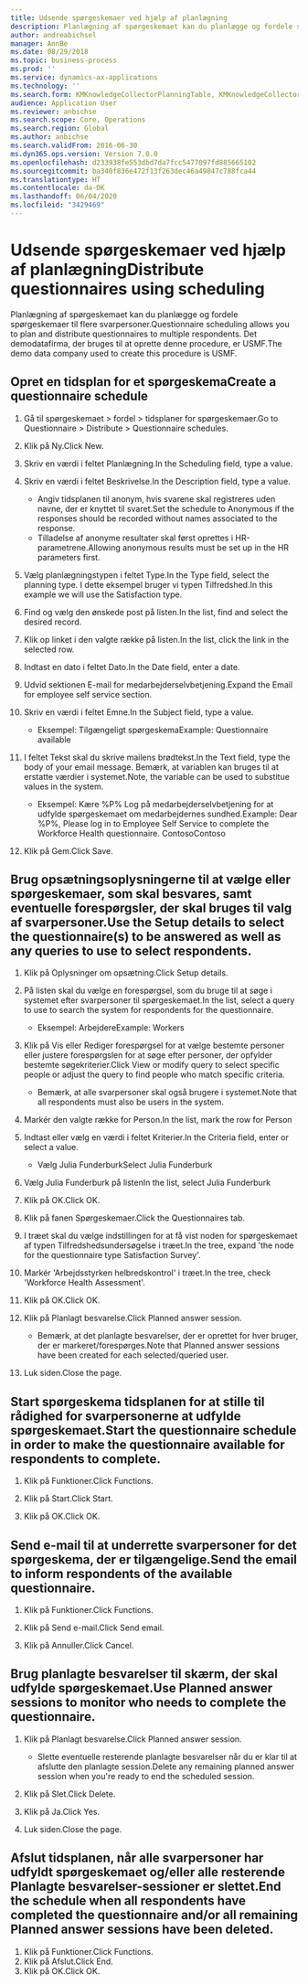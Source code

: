 ```yaml
---
title: Udsende spørgeskemaer ved hjælp af planlægning
description: Planlægning af spørgeskemaet kan du planlægge og fordele spørgeskemaer til flere svarpersoner.
author: andreabichsel
manager: AnnBe
ms.date: 08/29/2018
ms.topic: business-process
ms.prod: ''
ms.service: dynamics-ax-applications
ms.technology: ''
ms.search.form: KMKnowledgeCollectorPlanningTable, KMKnowledgeCollectorPlanningMulti, SysQueryForm, HcmPersonLookup, KMKnowledgeCollectorPlanning, HcmLearningWorkspace
audience: Application User
ms.reviewer: anbichse
ms.search.scope: Core, Operations
ms.search.region: Global
ms.author: anbichse
ms.search.validFrom: 2016-06-30
ms.dyn365.ops.version: Version 7.0.0
ms.openlocfilehash: d233938fe553dbd7da7fcc5477097fd885665102
ms.sourcegitcommit: ba340f836e472f13f263dec46a49847c788fca44
ms.translationtype: HT
ms.contentlocale: da-DK
ms.lasthandoff: 06/04/2020
ms.locfileid: "3429469"
---
```

# <a name="distribute-questionnaires-using-scheduling"></a><span data-ttu-id="e5582-103">Udsende spørgeskemaer ved hjælp af planlægning</span><span class="sxs-lookup"><span data-stu-id="e5582-103">Distribute questionnaires using scheduling</span></span>

<span data-ttu-id="e5582-104">Planlægning af spørgeskemaet kan du planlægge og fordele spørgeskemaer til flere svarpersoner.</span><span class="sxs-lookup"><span data-stu-id="e5582-104">Questionnaire scheduling allows you to plan and distribute questionnaires to multiple respondents.</span></span> <span data-ttu-id="e5582-105">Det demodatafirma, der bruges til at oprette denne procedure, er USMF.</span><span class="sxs-lookup"><span data-stu-id="e5582-105">The demo data company used to create this procedure is USMF.</span></span>

## <a name="create-a-questionnaire-schedule"></a><span data-ttu-id="e5582-106">Opret en tidsplan for et spørgeskema</span><span class="sxs-lookup"><span data-stu-id="e5582-106">Create a questionnaire schedule</span></span>

1. <span data-ttu-id="e5582-107">Gå til spørgeskemaet > fordel > tidsplaner for spørgeskemaer.</span><span class="sxs-lookup"><span data-stu-id="e5582-107">Go to Questionnaire > Distribute > Questionnaire schedules.</span></span>

2. <span data-ttu-id="e5582-108">Klik på Ny.</span><span class="sxs-lookup"><span data-stu-id="e5582-108">Click New.</span></span>

3. <span data-ttu-id="e5582-109">Skriv en værdi i feltet Planlægning.</span><span class="sxs-lookup"><span data-stu-id="e5582-109">In the Scheduling field, type a value.</span></span>

4. <span data-ttu-id="e5582-110">Skriv en værdi i feltet Beskrivelse.</span><span class="sxs-lookup"><span data-stu-id="e5582-110">In the Description field, type a value.</span></span>
    * <span data-ttu-id="e5582-111">Angiv tidsplanen til anonym, hvis svarene skal registreres uden navne, der er knyttet til svaret.</span><span class="sxs-lookup"><span data-stu-id="e5582-111">Set the schedule to Anonymous if the responses should be recorded without names associated to the response.</span></span>  
    * <span data-ttu-id="e5582-112">Tilladelse af anonyme resultater skal først oprettes i HR-parametrene.</span><span class="sxs-lookup"><span data-stu-id="e5582-112">Allowing anonymous results must be set up in the HR parameters first.</span></span>  

5. <span data-ttu-id="e5582-113">Vælg planlægningstypen i feltet Type.</span><span class="sxs-lookup"><span data-stu-id="e5582-113">In the Type field, select the planning type.</span></span>  <span data-ttu-id="e5582-114">I dette eksempel bruger vi typen Tilfredshed.</span><span class="sxs-lookup"><span data-stu-id="e5582-114">In this example we will use the Satisfaction type.</span></span>

6. <span data-ttu-id="e5582-115">Find og vælg den ønskede post på listen.</span><span class="sxs-lookup"><span data-stu-id="e5582-115">In the list, find and select the desired record.</span></span>

7. <span data-ttu-id="e5582-116">Klik op linket i den valgte række på listen.</span><span class="sxs-lookup"><span data-stu-id="e5582-116">In the list, click the link in the selected row.</span></span>

8. <span data-ttu-id="e5582-117">Indtast en dato i feltet Dato.</span><span class="sxs-lookup"><span data-stu-id="e5582-117">In the Date field, enter a date.</span></span>

9. <span data-ttu-id="e5582-118">Udvid sektionen E-mail for medarbejderselvbetjening.</span><span class="sxs-lookup"><span data-stu-id="e5582-118">Expand the Email for employee self service section.</span></span>

10. <span data-ttu-id="e5582-119">Skriv en værdi i feltet Emne.</span><span class="sxs-lookup"><span data-stu-id="e5582-119">In the Subject field, type a value.</span></span>

    * <span data-ttu-id="e5582-120">Eksempel: Tilgængeligt spørgeskema</span><span class="sxs-lookup"><span data-stu-id="e5582-120">Example: Questionnaire available</span></span>  

11. <span data-ttu-id="e5582-121">I feltet Tekst skal du skrive mailens brødtekst.</span><span class="sxs-lookup"><span data-stu-id="e5582-121">In the Text field, type the body of your email message.</span></span> <span data-ttu-id="e5582-122">Bemærk, at variablen kan bruges til at erstatte værdier i systemet.</span><span class="sxs-lookup"><span data-stu-id="e5582-122">Note, the variable can be used to substitue values in the system.</span></span>

    * <span data-ttu-id="e5582-123">Eksempel: Kære %P% Log på medarbejderselvbetjening for at udfylde spørgeskemaet om medarbejdernes sundhed.</span><span class="sxs-lookup"><span data-stu-id="e5582-123">Example: Dear %P%, Please log in to Employee Self Service to complete the Workforce Health questionnaire.</span></span>  <span data-ttu-id="e5582-124">Contoso</span><span class="sxs-lookup"><span data-stu-id="e5582-124">Contoso</span></span>  

12. <span data-ttu-id="e5582-125">Klik på Gem.</span><span class="sxs-lookup"><span data-stu-id="e5582-125">Click Save.</span></span>

## <a name="use-the-setup-details-to-select-the-questionnaires-to-be-answered-as-well-as-any-queries-to-use-to-select-respondents"></a><span data-ttu-id="e5582-126">Brug opsætningsoplysningerne til at vælge eller spørgeskemaer, som skal besvares, samt eventuelle forespørgsler, der skal bruges til valg af svarpersoner.</span><span class="sxs-lookup"><span data-stu-id="e5582-126">Use the Setup details to select the questionnaire(s) to be answered as well as any queries to use to select respondents.</span></span>

1. <span data-ttu-id="e5582-127">Klik på Oplysninger om opsætning.</span><span class="sxs-lookup"><span data-stu-id="e5582-127">Click Setup details.</span></span>

2. <span data-ttu-id="e5582-128">På listen skal du vælge en forespørgsel, som du bruge til at søge i systemet efter svarpersoner til spørgeskemaet.</span><span class="sxs-lookup"><span data-stu-id="e5582-128">In the list, select a query to use to search the system for respondents for the questionnaire.</span></span>

    * <span data-ttu-id="e5582-129">Eksempel: Arbejdere</span><span class="sxs-lookup"><span data-stu-id="e5582-129">Example: Workers</span></span>  

3. <span data-ttu-id="e5582-130">Klik på Vis eller Rediger forespørgsel for at vælge bestemte personer eller justere forespørgslen for at søge efter personer, der opfylder bestemte søgekriterier.</span><span class="sxs-lookup"><span data-stu-id="e5582-130">Click View or modify query to select specific people or adjust the query to find people who match specific criteria.</span></span>

    * <span data-ttu-id="e5582-131">Bemærk, at alle svarpersoner skal også brugere i systemet.</span><span class="sxs-lookup"><span data-stu-id="e5582-131">Note that all respondents must also be users in the system.</span></span>  

4. <span data-ttu-id="e5582-132">Markér den valgte række for Person.</span><span class="sxs-lookup"><span data-stu-id="e5582-132">In the list, mark the row for Person</span></span>

5. <span data-ttu-id="e5582-133">Indtast eller vælg en værdi i feltet Kriterier.</span><span class="sxs-lookup"><span data-stu-id="e5582-133">In the Criteria field, enter or select a value.</span></span>

    * <span data-ttu-id="e5582-134">Vælg Julia Funderburk</span><span class="sxs-lookup"><span data-stu-id="e5582-134">Select Julia Funderburk</span></span>  

6. <span data-ttu-id="e5582-135">Vælg Julia Funderburk på listen</span><span class="sxs-lookup"><span data-stu-id="e5582-135">In the list, select Julia Funderburk</span></span>

7. <span data-ttu-id="e5582-136">Klik på OK.</span><span class="sxs-lookup"><span data-stu-id="e5582-136">Click OK.</span></span>

8. <span data-ttu-id="e5582-137">Klik på fanen Spørgeskemaer.</span><span class="sxs-lookup"><span data-stu-id="e5582-137">Click the Questionnaires tab.</span></span>

9. <span data-ttu-id="e5582-138">I træet skal du vælge indstillingen for at få vist noden for spørgeskemaet af typen Tilfredshedsundersøgelse i træet.</span><span class="sxs-lookup"><span data-stu-id="e5582-138">In the tree, expand 'the node for the questionnaire type Satisfaction Survey'.</span></span>

10. <span data-ttu-id="e5582-139">Markér 'Arbejdsstyrken helbredskontrol' i træet.</span><span class="sxs-lookup"><span data-stu-id="e5582-139">In the tree, check 'Workforce Health Assessment'.</span></span>

11. <span data-ttu-id="e5582-140">Klik på OK.</span><span class="sxs-lookup"><span data-stu-id="e5582-140">Click OK.</span></span>

12. <span data-ttu-id="e5582-141">Klik på Planlagt besvarelse.</span><span class="sxs-lookup"><span data-stu-id="e5582-141">Click Planned answer session.</span></span>

    * <span data-ttu-id="e5582-142">Bemærk, at det planlagte besvarelser, der er oprettet for hver bruger, der er markeret/forespørges.</span><span class="sxs-lookup"><span data-stu-id="e5582-142">Note that Planned answer sessions have been created for each selected/queried user.</span></span>  

13. <span data-ttu-id="e5582-143">Luk siden.</span><span class="sxs-lookup"><span data-stu-id="e5582-143">Close the page.</span></span>

## <a name="start-the-questionnaire-schedule-in-order-to-make-the-questionnaire-available-for-respondents-to-complete"></a><span data-ttu-id="e5582-144">Start spørgeskema tidsplanen for at stille til rådighed for svarpersonerne at udfylde spørgeskemaet.</span><span class="sxs-lookup"><span data-stu-id="e5582-144">Start the questionnaire schedule in order to make the questionnaire available for respondents to complete.</span></span>

1. <span data-ttu-id="e5582-145">Klik på Funktioner.</span><span class="sxs-lookup"><span data-stu-id="e5582-145">Click Functions.</span></span>

2. <span data-ttu-id="e5582-146">Klik på Start.</span><span class="sxs-lookup"><span data-stu-id="e5582-146">Click Start.</span></span>

3. <span data-ttu-id="e5582-147">Klik på OK.</span><span class="sxs-lookup"><span data-stu-id="e5582-147">Click OK.</span></span>

## <a name="send-the-email-to-inform-respondents-of-the-available-questionnaire"></a><span data-ttu-id="e5582-148">Send e-mail til at underrette svarpersoner for det spørgeskema, der er tilgængelige.</span><span class="sxs-lookup"><span data-stu-id="e5582-148">Send the email to inform respondents of the available questionnaire.</span></span>

1. <span data-ttu-id="e5582-149">Klik på Funktioner.</span><span class="sxs-lookup"><span data-stu-id="e5582-149">Click Functions.</span></span>

2. <span data-ttu-id="e5582-150">Klik på Send e-mail.</span><span class="sxs-lookup"><span data-stu-id="e5582-150">Click Send email.</span></span>

3. <span data-ttu-id="e5582-151">Klik på Annuller.</span><span class="sxs-lookup"><span data-stu-id="e5582-151">Click Cancel.</span></span>

## <a name="use-planned-answer-sessions-to-monitor-who-needs-to-complete-the-questionnaire"></a><span data-ttu-id="e5582-152">Brug planlagte besvarelser til skærm, der skal udfylde spørgeskemaet.</span><span class="sxs-lookup"><span data-stu-id="e5582-152">Use Planned answer sessions to monitor who needs to complete the questionnaire.</span></span>

1. <span data-ttu-id="e5582-153">Klik på Planlagt besvarelse.</span><span class="sxs-lookup"><span data-stu-id="e5582-153">Click Planned answer session.</span></span>

    * <span data-ttu-id="e5582-154">Slette eventuelle resterende planlagte besvarelser når du er klar til at afslutte den planlagte session.</span><span class="sxs-lookup"><span data-stu-id="e5582-154">Delete any remaining planned answer session when you're ready to end the scheduled session.</span></span>  

2. <span data-ttu-id="e5582-155">Klik på Slet.</span><span class="sxs-lookup"><span data-stu-id="e5582-155">Click Delete.</span></span>

3. <span data-ttu-id="e5582-156">Klik på Ja.</span><span class="sxs-lookup"><span data-stu-id="e5582-156">Click Yes.</span></span>

4. <span data-ttu-id="e5582-157">Luk siden.</span><span class="sxs-lookup"><span data-stu-id="e5582-157">Close the page.</span></span>

## <a name="end-the-schedule-when-all-respondents-have-completed-the-questionnaire-andor-all-remaining-planned-answer-sessions-have-been-deleted"></a><span data-ttu-id="e5582-158">Afslut tidsplanen, når alle svarpersoner har udfyldt spørgeskemaet og/eller alle resterende Planlagte besvarelser-sessioner er slettet.</span><span class="sxs-lookup"><span data-stu-id="e5582-158">End the schedule when all respondents have completed the questionnaire and/or all remaining Planned answer sessions have been deleted.</span></span>

1. <span data-ttu-id="e5582-159">Klik på Funktioner.</span><span class="sxs-lookup"><span data-stu-id="e5582-159">Click Functions.</span></span>
2. <span data-ttu-id="e5582-160">Klik på Afslut.</span><span class="sxs-lookup"><span data-stu-id="e5582-160">Click End.</span></span>
3. <span data-ttu-id="e5582-161">Klik på OK.</span><span class="sxs-lookup"><span data-stu-id="e5582-161">Click OK.</span></span>

